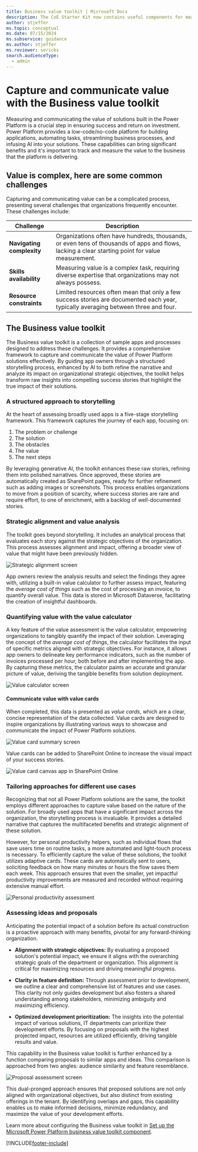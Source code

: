 ```yaml
---
title: Business value toolkit | Microsoft Docs
description: The CoE Starter Kit now contains useful components for measuring and communicating the value of Power Platform solutions.
author: stjeffer
ms.topic: conceptual
ms.date: 07/15/2024
ms.subservice: guidance
ms.author: stjeffer
ms.reviewer: sericks
search.audienceType: 
  - admin
---
```


# Capture and communicate value with the Business value toolkit

Measuring and communicating the value of solutions built in the Power Platform is a crucial step in ensuring success and return on investment. Power Platform provides a low-code/no-code platform for building applications, automating tasks, streamlining business processes, and infusing AI into your solutions. These capabilities can bring significant benefits and it's important to track and measure the value to the business that the platform is delivering.

## Value is complex, here are some common challenges

Capturing and communicating value can be a complicated process, presenting several challenges that organizations frequently encounter. These challenges include:

| **Challenge**                           | **Description**                                                                                                         |
|------------------------------------------|-------------------------------------------------------------------------------------------------------------------------|
| **Navigating complexity**                | Organizations often have hundreds, thousands, or even tens of thousands of apps and flows, lacking a clear starting point for value measurement.  |
| **Skills availability**                  | Measuring value is a complex task, requiring diverse expertise that organizations may not always possess.                |
| **Resource constraints**                 | Limited resources often mean that only a few success stories are documented each year, typically averaging between three and four.     |

## The Business value toolkit

The Business value toolkit is a collection of sample apps and processes designed to address these challenges. It provides a comprehensive framework to capture and communicate the value of Power Platform solutions effectively. By guiding app owners through a structured storytelling process, enhanced by AI to both refine the narrative and analyze its impact on organizational strategic objectives, the toolkit helps transform raw insights into compelling success stories that highlight the true impact of their solutions.

### A structured approach to storytelling

At the heart of assessing broadly used apps is a five-stage storytelling framework. This framework captures the journey of each app, focusing on:

1. The problem or challenge
2. The solution
3. The obstacles
4. The value
5. The next steps

By leveraging generative AI, the toolkit enhances these raw stories, refining them into polished narratives. Once approved, these stories are automatically created as SharePoint pages, ready for further refinement such as adding images or screenshots. This process enables organizations to move from a position of scarcity, where success stories are rare and require effort, to one of enrichment, with a backlog of well-documented stories.

### Strategic alignment and value analysis

The toolkit goes beyond storytelling. It includes an analytical process that evaluates each story against the strategic objectives of the organization. This process assesses alignment and impact, offering a broader view of value that might have been previously hidden.  

![Strategic alignment screen](media\strategic-alignment-analysis.png "Screenshot of strategic alignment screen")

App owners review the analysis results and select the findings they agree with, utilizing a built-in value calculator to further assess impact, featuring the _average cost of things_ such as the cost of processing an invoice, to quantify overall value. This data is stored in Microsoft Dataverse, facilitating the creation of insightful dashboards.

### Quantifying value with the value calculator

A key feature of the value assessment is the value calculator, empowering organizations to tangibly quantify the impact of their solution. Leveraging the concept of the _average cost of things_, the calculator facilitates the input of specific metrics aligned with strategic objectives. For instance, it allows app owners to delineate key performance indicators, such as the number of invoices processed per hour, both before and after implementing the app. By capturing these metrics, the calculator paints an accurate and granular picture of value, deriving the tangible benefits from solution deployment.

![Value calculator screen](media\value-calculator.png "Screenshot of value calculator screen")

#### Communicate value with value cards

When completed, this data is presented as _value cards_, which are a clear, concise representation of the data collected. Value cards are designed to inspire organizations by illustrating various ways to showcase and communicate the impact of Power Platform solutions.

![Value card summary screen](media\value-card.png "Screenshot of value card summary screen")

Value cards can be added to SharePoint Online to increase the visual impact of your success stories.

![Value card canvas app in SharePoint Online](media\sharepoint-story-creation.png "Screenshot of value card canvas app in SharePoint Online")

### Tailoring approaches for different use cases

Recognizing that not all Power Platform solutions are the same, the toolkit employs different approaches to capture value based on the nature of the solution. For broadly used apps that have a significant impact across the organization, the storytelling process is invaluable. It provides a detailed narrative that captures the multifaceted benefits and strategic alignment of these solution.

However, for personal productivity helpers, such as individual flows that save users time on routine tasks, a more automated and light-touch process is necessary. To efficiently capture the value of these solutions, the toolkit utilizes adaptive cards. These cards are automatically sent to users, soliciting feedback on how many minutes or hours the flow saves them each week. This approach ensures that even the smaller, yet impactful productivity improvements are measured and recorded without requiring extensive manual effort.

![Personal productivity assessment](media\personal-productivity-helper.png "Screenshot of personal productivity assessment")

### Assessing ideas and proposals

Anticipating the potential impact of a solution before its actual construction is a proactive approach with many benefits, pivotal for any forward-thinking organization.

- **Alignment with strategic objectives:** By evaluating a proposed solution's potential impact, we ensure it aligns with the overarching strategic goals of the department or organization. This alignment is critical for maximizing resources and driving meaningful progress.

- **Clarity in feature definition:** Through assessment prior to development, we outline a clear and comprehensive list of features and use cases. This clarity not only guides development but also fosters a shared understanding among stakeholders, minimizing ambiguity and maximizing efficiency.

- **Optimized development prioritization:** The insights into the potential impact of various solutions, IT departments can prioritize their development efforts. By focusing on proposals with the highest projected impact, resources are utilized efficiently, driving tangible results and value.

This capability in the Business value toolkit is further enhanced by a function comparing proposals to similar apps and ideas. This comparison is approached from two angles: audience similarity and feature resemblance.

![Proposal assessment screen](media\bv-proposal-assessment.png "Screenshot of proposal assessment screen")

This dual-pronged approach ensures that proposed solutions are not only aligned with organizational objectives, but also distinct from existing offerings in the tenant. By identifying overlaps and gaps, this capability enables us to make informed decisions, minimize redundancy, and maximize the value of your development efforts.

Learn more about configuring the Business value toolkit in [Set up the Microsoft Power Platform business value toolkit component](setup-business-value-toolkit.md).

[!INCLUDE[footer-include](../../includes/footer-banner.md)]
